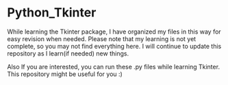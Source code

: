 # Python_Tkinter

While learning the Tkinter package, I have organized my files in this way for easy revision when needed. Please note that my learning is not yet complete, so you may not find everything here. I will continue to update this repository as I learn(if needed) new things. 

Also If you are interested, you can run these .py files while learning Tkinter. This repository might be useful for you :)
